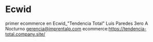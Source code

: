 # Ecwid
primer ecommerce en Ecwid_"Tendencia Total"
Luis Paredes
3ero A Nocturno
gerencia@imprentalp.com
ecommerce:https://tendencia-total.company.site/
